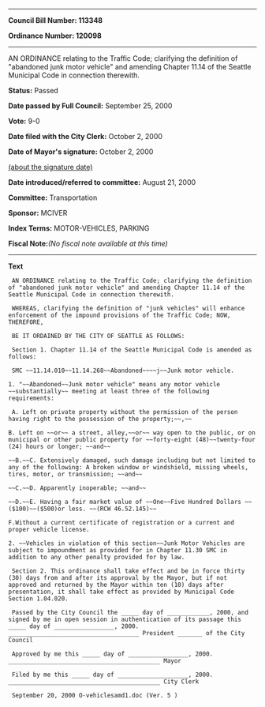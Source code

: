 

********

**Council Bill Number: 113348**
   
**Ordinance Number: 120098**
********

 AN ORDINANCE relating to the Traffic Code; clarifying the definition of "abandoned junk motor vehicle" and amending Chapter 11.14 of the Seattle Municipal Code in connection therewith.

**Status:** Passed
   
**Date passed by Full Council:** September 25, 2000
   
**Vote:** 9-0
   
**Date filed with the City Clerk:** October 2, 2000
   
**Date of Mayor's signature:** October 2, 2000
   
[(about the signature date)](/~public/approvaldate.htm)
   
   
   
**Date introduced/referred to committee:** August 21, 2000
   
**Committee:** Transportation
   
**Sponsor:** MCIVER
   
   
**Index Terms:** MOTOR-VEHICLES, PARKING

**Fiscal Note:**_(No fiscal note available at this time)_

********

**Text**
   
```
 AN ORDINANCE relating to the Traffic Code; clarifying the definition of "abandoned junk motor vehicle" and amending Chapter 11.14 of the Seattle Municipal Code in connection therewith.

 WHEREAS, clarifying the definition of "junk vehicles" will enhance enforcement of the impound provisions of the Traffic Code; NOW, THEREFORE,

 BE IT ORDAINED BY THE CITY OF SEATTLE AS FOLLOWS:

 Section 1. Chapter 11.14 of the Seattle Municipal Code is amended as follows:

 SMC ~~11.14.010~~11.14.268~~Abandoned~~~~j~~Junk motor vehicle.

1. "~~Abandoned~~Junk motor vehicle" means any motor vehicle ~~substantially~~ meeting at least three of the following requirements:

 A. Left on private property without the permission of the person having right to the possession of the property;~~,~~

B. Left on ~~or~~ a street, alley,~~or~~ way open to the public, or on municipal or other public property for ~~forty-eight (48)~~twenty-four (24) hours or longer; ~~and~~

~~B.~~C. Extensively damaged, such damage including but not limited to any of the following: A broken window or windshield, missing wheels, tires, motor, or transmission; ~~and~~

~~C.~~D. Apparently inoperable; ~~and~~

~~D.~~E. Having a fair market value of ~~One~~Five Hundred Dollars ~~($100)~~($500)or less. ~~(RCW 46.52.145)~~

F.Without a current certificate of registration or a current and proper vehicle license.

2. ~~Vehicles in violation of this section~~Junk Motor Vehicles are subject to impoundment as provided for in Chapter 11.30 SMC in addition to any other penalty provided for by law.

 Section 2. This ordinance shall take effect and be in force thirty (30) days from and after its approval by the Mayor, but if not approved and returned by the Mayor within ten (10) days after presentation, it shall take effect as provided by Municipal Code Section 1.04.020.

 Passed by the City Council the _____ day of ____________, 2000, and signed by me in open session in authentication of its passage this _____ day of _________________, 2000. _____________________________________ President _______ of the City Council

 Approved by me this _____ day of _________________, 2000. ___________________________________________ Mayor

 Filed by me this _____ day of ____________________, 2000. ___________________________________________ City Clerk

 September 20, 2000 O-vehiclesamd1.doc (Ver. 5 )

```
